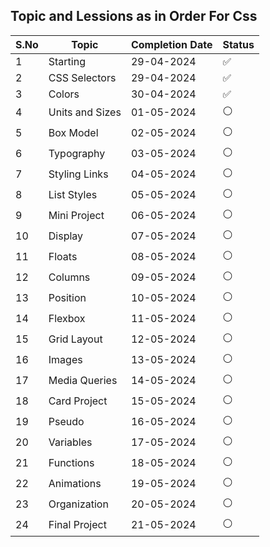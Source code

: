 ## Topic and Lessions as in Order For Css

| S.No | Topic            | Completion Date | Status       |
|------|------------------|-----------------|--------------|
| 1    | Starting         | 29-04-2024      | ✅           |
| 2    | CSS Selectors    | 29-04-2024      | ✅           |
| 3    | Colors           | 30-04-2024      | ✅           |
| 4    | Units and Sizes  | 01-05-2024      | ⚪           |
| 5    | Box Model        | 02-05-2024      | ⚪           |
| 6    | Typography       | 03-05-2024      | ⚪           |
| 7    | Styling Links    | 04-05-2024      | ⚪           |
| 8    | List Styles      | 05-05-2024      | ⚪           |
| 9    | Mini Project     | 06-05-2024      | ⚪           |
| 10   | Display          | 07-05-2024      | ⚪           |
| 11   | Floats           | 08-05-2024      | ⚪           |
| 12   | Columns          | 09-05-2024      | ⚪           |
| 13   | Position         | 10-05-2024      | ⚪           |
| 14   | Flexbox          | 11-05-2024      | ⚪           |
| 15   | Grid Layout      | 12-05-2024      | ⚪           |
| 16   | Images           | 13-05-2024      | ⚪           |
| 17   | Media Queries    | 14-05-2024      | ⚪           |
| 18   | Card Project     | 15-05-2024      | ⚪           |
| 19   | Pseudo           | 16-05-2024      | ⚪           |
| 20   | Variables        | 17-05-2024      | ⚪           |
| 21   | Functions        | 18-05-2024      | ⚪           |
| 22   | Animations       | 19-05-2024      | ⚪           |
| 23   | Organization     | 20-05-2024      | ⚪           |
| 24   | Final Project    | 21-05-2024      | ⚪           |

